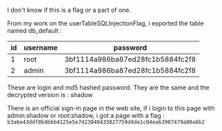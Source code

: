 I don't know if this is a flag or a part of one.

From my work on the userTableSQLInjectionFlag, i exported the table named db_default :

| id | username | password |
| --- | --- | --- |
| 1 | root | 3bf1114a986ba87ed28fc1b5884fc2f8 |
| 2 | admin | 3bf1114a986ba87ed28fc1b5884fc2f8 |

These are login and md5 hashed password.
They are the same and the decrypted version is : shadow

There is an official sign-in page in the web site, if i login to this page with admin:shadow or root:shadow, i got a page with a flag : `b3a6e43ddf8b4bbb4125e5e7d23040433827759d4de1c04ea63907479a80a6b2`
